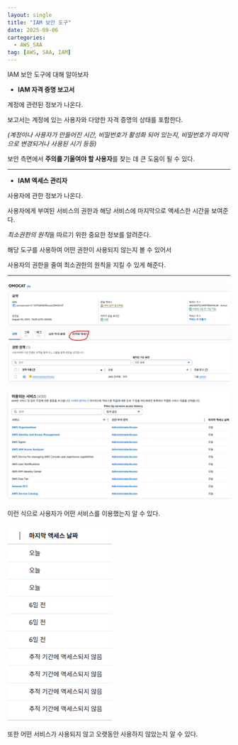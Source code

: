 ```yaml
---
layout: single
title: "IAM 보안 도구"
date: 2025-09-06
cartegories:
  - AWS_SAA
tag: [AWS, SAA, IAM]
---
```


IAM 보안 도구에 대해 알아보자

* **IAM 자격 증명 보고서**

계정에 관련된 정보가 나온다.

보고서는 계정에 있는 사용자와 다양한 자격 증명의 상태를 포함한다.

*(계정이나 사용자가 만들어진 시간, 비밀번호가 활성화 되어 있는지, 비밀번호가 마지막으로 변경되거나 사용된 시기 등등)*

보안 측면에서 **주의를 기울여야 할 사용자**를 찾는 데 큰 도움이 될 수 있다.

- - -

* **IAM 엑세스 관리자**

사용자에 관한 정보가 나온다.

사용자에게 부여된 서비스의 권한과 해당 서비스에 마지막으로 액세스한 시간을 보여준다.

*최소권한의 원칙*을 따르기 위한 중요한 정보를 알려준다.

해당 도구를 사용하여 어떤 권한이 사용되지 않는지 볼 수 있어서

사용자의 권한을 줄여 최소권한의 원칙을 지킬 수 있게 해준다.

- - -

![IAMSC](/스샷%20자료실/IAM실습/IAM%20보안도구/1.png)

![IAMSC](/스샷%20자료실/IAM실습/IAM%20보안도구/2.png)

이런 식으로 사용자가 어떤 서비스를 이용했는지 알 수 있다.

![IAMSC](/스샷%20자료실/IAM실습/IAM%20보안도구/3.png)

또한 어떤 서비스가 사용되지 않고 오랫동안 사용하지 않았는지 알 수 있다.
